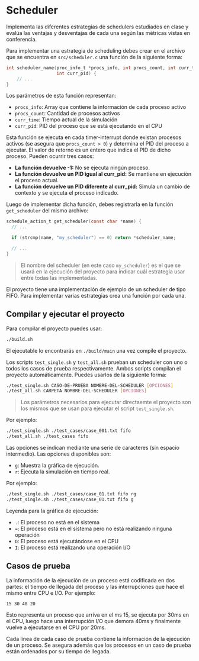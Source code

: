 # Scheduler

Implementa las diferentes estrategias de schedulers estudiados en clase y
evalúa las ventajas y desventajas de cada una según las métricas vistas en
conferencia.

Para implementar una estrategia de scheduling debes crear en el archivo que se
encuentra en `src/scheduler.c` una función de la siguiente forma:

```c
int scheduler_name(proc_info_t *procs_info, int procs_count, int curr_time,
                   int curr_pid) {
    // ...
}
```

Los parámetros de esta función representan:

- `procs_info`: Array que contiene la información de cada proceso activo
- `procs_count`: Cantidad de procesos activos
- `curr_time`: Tiempo actual de la simulación
- `curr_pid`: PID del proceso que se está ejecutando en el CPU

Esta función se ejecuta en cada timer-interrupt donde existan procesos activos
(se asegura que `procs_count > 0`) y determina el PID del proceso a ejecutar.
El valor de retorno es un entero que indica el PID de dicho proceso. Pueden
ocurrir tres casos:

- **La función devuelve -1:** No se ejecuta ningún proceso.
- **La función devuelve un PID igual al curr_pid:** Se mantiene en ejecución el
  proceso actual.
- **La función devuelve un PID diferente al curr_pid:** Simula un cambio de
  contexto y se ejecuta el proceso indicado.

Luego de implementar dicha función, debes registrarla en la función
`get_scheduler` del mismo archivo:

```c
schedule_action_t get_scheduler(const char *name) {
  // ...

  if (strcmp(name, "my_scheduler") == 0) return *scheduler_name;

  // ...
}
```

> El nombre del scheduler (en este caso `my_scheduler`) es el que se usará en
> la ejecución del proyecto para indicar cuál estrategia usar entre todas las
> implementadas.

El proyecto tiene una implementación de ejemplo de un scheduler de tipo FIFO.
Para implementar varias estrategias crea una función por cada una.

## Compilar y ejecutar el proyecto

Para compilar el proyecto puedes usar:

```bash
./build.sh
```

El ejecutable lo encontrarás en `./build/main` una vez compile el proyecto.

Los scripts `test_single.sh` y `test_all.sh` prueban un scheduler con uno o
todos los casos de prueba respectivamente. Ambos scripts compilan el proyecto
automáticamente. Puedes usarlos de la siguiente forma:

```bash
./test_single.sh CASO-DE-PRUEBA NOMBRE-DEL-SCHEDULER [OPCIONES]
./test_all.sh CARPETA NOMBRE-DEL-SCHEDULER [OPCIONES]
```

> Los parámetros necesarios para ejecutar directaemte el proyecto son los
> mismos que se usan para ejecutar el script `test_single.sh`.

Por ejemplo:

```bash
./test_single.sh ./test_cases/case_001.txt fifo
./test_all.sh ./test_cases fifo
```

Las opciones se indican mediante una serie de caracteres (sin espacio
intermedio). Las opciones disponibles son:

- `g`: Muestra la gráfica de ejecución.
- `r`: Ejecuta la simulación en tiempo real.

Por ejemplo:

```bash
./test_single.sh ./test_cases/case_01.txt fifo rg
./test_single.sh ./test_cases/case_01.txt fifo g
```

Leyenda para la gráfica de ejecución:

- `.`: El proceso no está en el sistema
- `=`: El proceso está en el sistema pero no está realizando ninguna operación
- `O`: El proceso está ejecutándose en el CPU
- `I`: El proceso está realizando una operación I/O

## Casos de prueba

La información de la ejecución de un proceso está codificada en dos partes: el
tiempo de llegada del proceso y las interrupciones que hace el mismo entre CPU
e I/O. Por ejemplo:

```
15 30 40 20
```

Esto representa un proceso que arriva en el ms 15, se ejecuta por 30ms en el
CPU, luego hace una interrupción I/O que demora 40ms y finalmente vuelve a
ejecutarse en el CPU por 20ms.

Cada línea de cada caso de prueba contiene la información de la ejecución de un
proceso. Se asegura además que los procesos en un caso de prueba están
ordenados por su tiempo de llegada.
